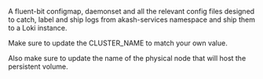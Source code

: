 A fluent-bit configmap, daemonset and all the relevant config files designed to catch, label and ship logs from akash-services namespace and ship them to a Loki instance.

Make sure to update the CLUSTER_NAME to match your own value.

Also make sure to update the name of the physical node that will host the persistent volume.
